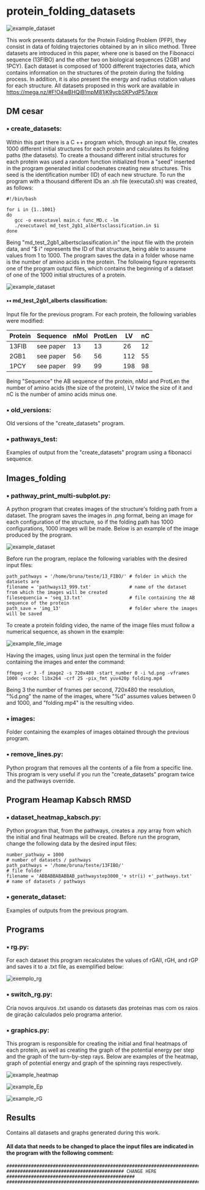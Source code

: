 # protein_folding_datasets

![example_dataset](https://github.com/bioinfolabic/protein_folding_datasets/blob/master/Images/gif_exemplo.gif)

  This work presents datasets for the Protein Folding Problem (PFP), they consist in data of folding trajectories obtained by an in silico method.
  Three datasets are introduced in this paper, where one is based on the Fibonacci sequence (13FIBO) and the other two on biological sequences (2GB1 and 1PCY). Each dataset is composed of 1000 different trajectories data, which contains information on the structures of the protein during the folding process. In addition, it is also present the energy and radius rotation values for each structure.
All datasets proposed in this work are available in https://mega.nz/#F!O4wBHQiB!mpM81jK9ycbSKPvdP57avw




## DM cesar
### ▪ create_datasets: 
Within this part there is a C ++ program which, through an input file, creates 1000 different initial structures for each protein and calculates its folding paths (the datasets).
To create a thousand different initial structures for each protein was used a random function initialized from a "seed" inserted in the program generated initial coodenates creating new structures. This seed is the identification number (ID) of each new structure. To run the program with a thousand different IDs an .sh file (executa0.sh) was created, as follows:

```
#!/bin/bash

for i in {1..1001}
do
   gcc -o executavel main.c func_MD.c -lm
   ./executavel md_test_2gb1_albertsclassification.in $i
done
```

Being "md_test_2gb1_albertsclassification.in" the input file with the protein data, and "$ i" represents the ID of that structure, being able to assume values from 1 to 1000. The program saves the data in a folder whose name is the number of amino acids in the protein. The following figure represents one of the program output files, which contains the beginning of a dataset of one of the 1000 initial structures of a protein.

![example_dataset](https://github.com/bioinfolabic/protein_folding_datasets/blob/master/Images/format_dataset.png)

#### ▪▪ md_test_2gb1_alberts classification:
Input file for the previous program. For each protein, the following variables were modified:

 Protein  |  Sequence | nMol | ProtLen |  LV  |  nC  |
--------- | ----------|------|---------|------|------|
13FIB     | see paper |  13  |    13   |  26  |  12  |
2GB1      | see paper |  56  |    56   |  112 |  55  |
1PCY      | see paper |  99  |    99   |  198 |  98  |

Being "Sequence" the AB sequence of the protein, nMol and ProtLen the number of amino acids (the size of the protein), LV twice the size of it and nC is the number of amino acids minus one.
### ▪ old_versions:
Old versions of the "create_datasets" program.
### ▪ pathways_test:
Examples of output from the "create_datasets" program using a fibonacci sequence. 





## Images_folding
### ▪ pathway_print_multi-subplot.py:
A python program that creates images of the structure's folding path from a dataset. The program saves the images in .png format, being an image for each configuration of the structure, so if the folding path has 1000 configurations, 1000 images will be made. Below is an example of the image produced by the program.

![example_dataset](https://github.com/bioinfolabic/protein_folding_datasets/blob/master/Images/exemplo_img_56_1000.png)

Before run the program, replace the following variables with the desired input files:

```
path_pathways = '/home/bruna/teste/13_FIBO/' # folder in which the datasets are
filename = 'pathways13_999.txt'              # name of the dataset from which the images will be created
filesequencia = 'seq_13.txt'                 # file containing the AB sequence of the protein
path_save = 'img_13'                         # folder where the images will be saved
```

To create a protein folding video, the name of the image files must follow a numerical sequence, as shown in the example:

![example_file_image](https://github.com/bioinfolabic/protein_folding_datasets/blob/master/Images/exemplo_arquivo_imagem.png)

Having the images, using linux just open the terminal in the folder containing the images and enter the command:

```
ffmpeg -r 3 -f image2 -s 720x480 -start_number 0 -i %d.png -vframes 1000 -vcodec libx264 -crf 25 -pix_fmt yuv420p folding.mp4
```

Being 3 the number of frames per second, 720x480 the resolution, "%d.png" the name of the images, where "%d" assumes values between 0 and 1000, and "folding.mp4" is the resulting video.


### ▪ images:
Folder containing the examples of images obtained through the previous program.
### ▪ remove_lines.py:
Python program that removes all the contents of a file from a specific line. This program is very useful if you run the "create_datasets" program twice and the pathways override.





## Program Heamap Kabsch RMSD
### ▪ dataset_heatmap_kabsch.py:
Python program that, from the pathways, creates a .npy array from which the initial and final heatmaps will be created. Before run the program, change the following data by the desired input files:

```
number_pathway = 1000                                                 # number of datasets / pathways
path_pathways = '/home/bruna/teste/13FIBO/'                           # file folder
filename = 'ABBABBABABBAB_pathwaystep3000_'+ str(i) +'_pathways.txt'  # name of datasets / pathways
```

### ▪ generate_dataset:
Examples of outputs from the previous program.





## Programs
### ▪ rg.py:
For each dataset this program recalculates the values of rGAll, rGH, and rGP and saves it to a .txt file, as exemplified below:

![exemplo_rg](https://github.com/bioinfolabic/protein_folding_datasets/blob/master/Images/exemplo_rg.png)

### ▪ switch_rg.py:
Cria novos arquivos .txt usando os datasets das proteínas mas com os raios de giração calculados pelo programa anterior.
### ▪ graphics.py:
This program is responsible for creating the initial and final heatmaps of each protein, as well as creating the graph of the potential energy per step and the graph of the turn-by-step rays. Below are examples of the heatmap, graph of potential energy and graph of the spinning rays respectively.

![example_heatmap](https://github.com/bioinfolabic/protein_folding_datasets/blob/master/Images/heatmap_1PCY_begin.png)

![example_Ep](https://github.com/bioinfolabic/protein_folding_datasets/blob/master/Images/average_Ep.png)

![example_rG](https://github.com/bioinfolabic/protein_folding_datasets/blob/master/Images/average_Rg_1PCY.png)





## Results
Contains all datasets and graphs generated during this work.




#### All data that needs to be changed to place the input files are indicated in the program with the following comment:
```
#######################################################################################################
########################################### CHANGE HERE ###############################################
#######################################################################################################
```
